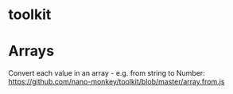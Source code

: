 # toolkit

# Arrays   

Convert each value in an array - e.g. from string to Number:   https://github.com/nano-monkey/toolkit/blob/master/array.from.js
